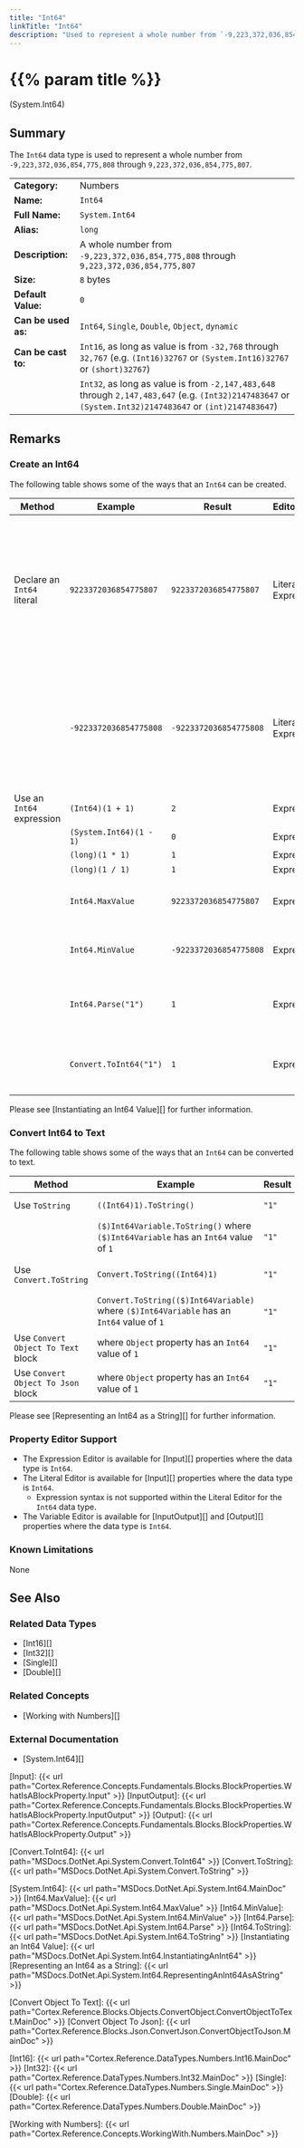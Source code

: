 ```yaml
---
title: "Int64"
linkTitle: "Int64"
description: "Used to represent a whole number from `-9,223,372,036,854,775,808` through `9,223,372,036,854,775,807`."
---
```


# {{% param title %}}

<p class="namespace">(System.Int64)</p>

## Summary

The `Int64` data type is used to represent a whole number from `-9,223,372,036,854,775,808` through `9,223,372,036,854,775,807`.

| | |
|-|-|
| **Category:**          | Numbers                                                                               |
| **Name:**              | `Int64`                                                                               |
| **Full Name:**         | `System.Int64`                                                                        |
| **Alias:**             | `long`                                                                                |
| **Description:**       | A whole number from `-9,223,372,036,854,775,808` through `9,223,372,036,854,775,807`  |
| **Size:**              | `8` bytes                                                                             |
| **Default Value:**     | `0`                                                                                   |
| **Can be used as:**    | `Int64`, `Single`, `Double`, `Object`, `dynamic`                                      |
| **Can be cast to:**    | `Int16`, as long as value is from `-32,768` through `32,767` (e.g. `(Int16)32767` or `(System.Int16)32767` or `(short)32767`)  |
|                        | `Int32`, as long as value is from `-2,147,483,648` through `2,147,483,647` (e.g. `(Int32)2147483647` or `(System.Int32)2147483647` or `(int)2147483647`)

## Remarks

### Create an Int64

The following table shows some of the ways that an `Int64` can be created.

| Method | Example | Result | Editor&nbsp;Support | Notes |
|-|-|-|-|-|
| Declare an `Int64` literal   | `9223372036854775807`  | `9223372036854775807`  | Literal, Expression | Positive, where value is greater than `2,147,483,647`. If it is between `0` and `2,147,483,647` it will only be an `Int64` if the property's data type is also `Int64`, otherwise it will be an `Int32`. |
|                              | `-9223372036854775808` | `-9223372036854775808` | Literal, Expression | Negative, where value is less than `-2,147,483,648`. If it is between `-2,147,483,648` and `0` it will only be an `Int64` if the property's data type is also `Int64`, otherwise it will be an `Int32`. |
| Use an `Int64` expression    | `(Int64)(1 + 1)`         | `2`              | Expression | Add |
|                              | `(System.Int64)(1 - 1)`  | `0`              | Expression | Subtract |
|                              | `(long)(1 * 1)`        | `1`              | Expression | Multiply |
|                              | `(long)(1 / 1)`        | `1`              | Expression | Divide |
|                              | `Int64.MaxValue`       | `9223372036854775807`  | Expression | Maximum value of an `Int64`. See [Int64.MaxValue][] |
|                              | `Int64.MinValue`       | `-9223372036854775808` | Expression | Minimum value of an `Int64`. See [Int64.MinValue][] |
|                              | `Int64.Parse("1")`     | `1`              | Expression | Attempts to parse text and convert it to an `Int64` value. See [Int64.Parse][] |
|                              | `Convert.ToInt64("1")` | `1`              | Expression | Attempts to convert text to an `Int64` value. See [Convert.ToInt64][] |

Please see [Instantiating an Int64 Value][] for further information.

### Convert Int64 to Text

The following table shows some of the ways that an `Int64` can be converted to text.

| Method | Example | Result | Editor&nbsp;Support | Notes |
|-|-|-|-|-|
| Use `ToString`                        | `((Int64)1).ToString()`                         | `"1"` | Expression | See [Int64.ToString][] |
|                                       | `($)Int64Variable.ToString()` where `($)Int64Variable` has an `Int64` value of `1`          | `"1"` | Expression |  See [Int64.ToString][] |
| Use `Convert.ToString`                | `Convert.ToString((Int64)1)`                  | `"1"` | Expression | See [Convert.ToString][] |
|                                       | `Convert.ToString(($)Int64Variable)` where `($)Int64Variable` has an `Int64` value of `1`          | `"1"` | Expression | See [Convert.ToString][] |
| Use `Convert Object To Text` block    | where `Object` property has an `Int64` value of `1`                | `"1"` | N/A | See [Convert Object To Text][] |
| Use `Convert Object To Json` block    | where `Object` property has an `Int64` value of `1`                | `"1"` | N/A | See [Convert Object To Json][] |

Please see [Representing an Int64 as a String][] for further information.

### Property Editor Support

* The Expression Editor is available for [Input][] properties where the data type is `Int64`.
* The Literal Editor is available for [Input][] properties where the data type is `Int64`.
  * Expression syntax is not supported within the Literal Editor for the `Int64` data type.
* The Variable Editor is available for [InputOutput][] and [Output][] properties where the data type is `Int64`.

### Known Limitations

None

## See Also

### Related Data Types

* [Int16][]
* [Int32][]
* [Single][]
* [Double][]

### Related Concepts

* [Working with Numbers][]

### External Documentation

* [System.Int64][]

[Input]: {{< url path="Cortex.Reference.Concepts.Fundamentals.Blocks.BlockProperties.WhatIsABlockProperty.Input" >}}
[InputOutput]: {{< url path="Cortex.Reference.Concepts.Fundamentals.Blocks.BlockProperties.WhatIsABlockProperty.InputOutput" >}}
[Output]: {{< url path="Cortex.Reference.Concepts.Fundamentals.Blocks.BlockProperties.WhatIsABlockProperty.Output" >}}

[Convert.ToInt64]: {{< url path="MSDocs.DotNet.Api.System.Convert.ToInt64" >}}
[Convert.ToString]: {{< url path="MSDocs.DotNet.Api.System.Convert.ToString" >}}

[System.Int64]: {{< url path="MSDocs.DotNet.Api.System.Int64.MainDoc" >}}
[Int64.MaxValue]: {{< url path="MSDocs.DotNet.Api.System.Int64.MaxValue" >}}
[Int64.MinValue]: {{< url path="MSDocs.DotNet.Api.System.Int64.MinValue" >}}
[Int64.Parse]: {{< url path="MSDocs.DotNet.Api.System.Int64.Parse" >}}
[Int64.ToString]: {{< url path="MSDocs.DotNet.Api.System.Int64.ToString" >}}
[Instantiating an Int64 Value]: {{< url path="MSDocs.DotNet.Api.System.Int64.InstantiatingAnInt64" >}}
[Representing an Int64 as a String]: {{< url path="MSDocs.DotNet.Api.System.Int64.RepresentingAnInt64AsAString" >}}

[Convert Object To Text]: {{< url path="Cortex.Reference.Blocks.Objects.ConvertObject.ConvertObjectToText.MainDoc" >}}
[Convert Object To Json]: {{< url path="Cortex.Reference.Blocks.Json.ConvertJson.ConvertObjectToJson.MainDoc" >}}

[Int16]: {{< url path="Cortex.Reference.DataTypes.Numbers.Int16.MainDoc" >}}
[Int32]: {{< url path="Cortex.Reference.DataTypes.Numbers.Int32.MainDoc" >}}
[Single]: {{< url path="Cortex.Reference.DataTypes.Numbers.Single.MainDoc" >}}
[Double]: {{< url path="Cortex.Reference.DataTypes.Numbers.Double.MainDoc" >}}

[Working with Numbers]: {{< url path="Cortex.Reference.Concepts.WorkingWith.Numbers.MainDoc" >}}
